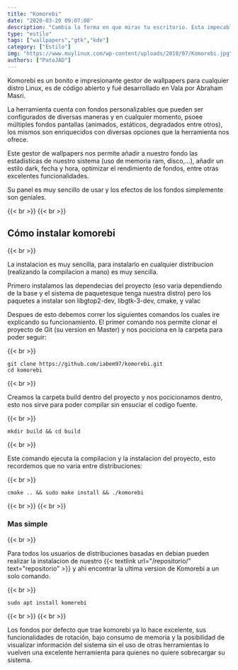 ```yaml
---
title: "Komorebi"
date: "2020-03-20 09:07:00"
description: "Cambia la forma en que miras tu escritorio. Esta impecable aplicacion permite dar una vuelta de tuercas a tus wallpapers."
type: "estilo"
tags: ["wallpapers","gtk","kde"]
category: ["Estilo"]
img: "https://www.muylinux.com/wp-content/uploads/2018/07/Komorebi.jpg"
authors: ["PatoJAD"]
---
```


Komorebi es un bonito e impresionante gestor de wallpapers para cualquier distro Linux, es de código abierto y fué desarrollado en Vala por Abraham Masri.

La herramienta cuenta con fondos personalizables que pueden ser configurados de diversas maneras y en cualquier momento, psoee múltiples fondos pantallas (animados, estáticos, degradados entre otros), los mismos son enriquecidos con diversas opciones que la herramienta nos ofrece.

Este gestor de wallpapers nos permite añadir a nuestro fondo las estadísticas de nuestro sistema (uso de memoria ram, disco,…), añadir un estilo dark, fecha y hora, optimizar el rendimiento de fondos, entre otras excelentes funcionalidades.

Su panel es muy sencillo de usar y los efectos de los fondos simplemente son geniales.

{{< br >}}
{{< br >}}

## Cómo instalar komorebi

{{< br >}}

La instalacion es muy sencilla, para instalarlo en cualquier distribucion (realizando la compilacion a mano) es muy sencilla.

Primero instalamos las dependecias del proyecto (eso varia dependiendo de la base y el sistema de paquetesque tenga nuestra distro) pero los paquetes a instalar son libgtop2-dev, libgtk-3-dev, cmake, y valac

Despues de esto debemos correr los siguientes comandos los cuales ire explicando su funcionamiento. El primer comando nos permite clonar el proyecto de Git (su version en Master) y nos pociciona en la carpeta para poder seguir:

{{< br >}}

    git clone https://github.com/iabem97/komorebi.git
    cd komorebi

{{< br >}}

Creamos la carpeta build dentro del proyecto y nos pocicionamos dentro, esto nos sirve para poder compilar sin ensuciar el codigo fuente.

{{< br >}}

    mkdir build && cd build

{{< br >}}

Este comando ejecuta la compilacion y la instalacion del proyecto, esto recordemos que no varia entre distribuciones:

{{< br >}}

    cmake .. && sudo make install && ./komorebi

{{< br >}}
{{< br >}}

### Mas simple

{{< br >}}

Para todos los usuarios de distribuciones basadas en debian pueden realizar la instalacion de nuestro {{< textlink url="/repositorio/" text="repositorio" >}} y ahi encontrar la ultima version de Komorebi a un solo comando.

{{< br >}}

    sudo apt install komerebi

{{< br >}}
{{< br >}}

Los fondos por defecto que trae komorebi ya lo hace excelente, sus funcionalidades de rotación, bajo consumo de memoria y la posibilidad de visualizar información del sistema sin el uso de otras herramientas lo vuelven una excelente herramienta para quienes no quiere sobrecargar su sistema.
